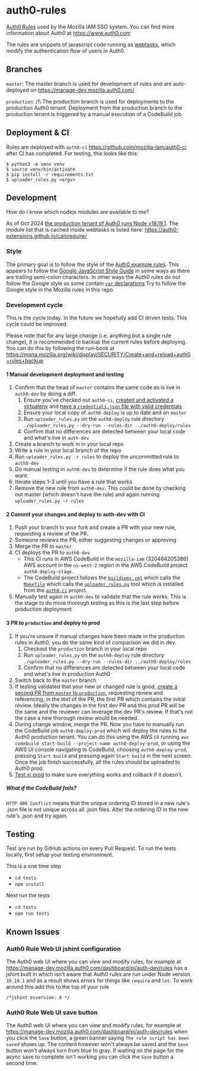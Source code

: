 # auth0-rules

[Auth0 Rules](https://auth0.com/docs/rules) used by the Mozilla IAM SSO system.
You can find more information about Auth0 at https://www.auth0.com

The rules are snippets of javascript code running as [webtasks](https://www.webtask.io), which modify the authentication flow of users in Auth0.

## Branches

`master`:
The master branch is used for development of rules and are auto-deployed on https://manage-dev.mozilla.auth0.com/

`production`:
/!\ The production branch is used for deployments to the production Auth0 tenant. Deployment from the production branch to the production tenant is triggered by a manual execution of a CodeBuild job

## Deployment & CI

Rules are deployed with `auth0-ci` <https://github.com/mozilla-iam/auth0-ci> after CI has completed.
For testing, this looks like this:

```
$ python3 -m venv venv
$ source venv/bin/activate
$ pip install -r requirements.txt
$ uploader_rules.py <args>
```

## Development

How do I know which nodejs modules are available to me?

As of Oct 2024 [the production tenant of Auth0 runs Node v18.19.1](https://manage.mozilla.auth0.com/dashboard/pi/auth/tenant/advanced).
The module list that is cached inside webtasks is listed here:
https://auth0-extensions.github.io/canirequire/

### Style

The primary goal is to follow the style of the [Auth0 example rules](https://github.com/auth0/rules/tree/master/src/rules).
This appears to follow the [Google JavaScript Style Guide](https://google.github.io/styleguide/jsguide.html)
in some ways as there are trailing semi-colon characters. In other ways the 
Auth0 rules do not follow the Google style as some contain [`var` declarations](https://google.github.io/styleguide/jsguide.html#features-use-const-and-let)
Try to follow the Google style in the Mozilla rules in this repo.

### Development cycle

This is the cycle today. In the future we hopefully add CI driven tests. 
This cycle could be improved.

Please note that for any large change (i.e. anything but a single rule change), it is recommended to backup the current rules before deploying. You can do this by following the run-book at https://mana.mozilla.org/wiki/display/SECURITY/Create+and+reload+auth0+rules+backup

#### 1 Manual development deployment and testing

1. Confirm that the head of `master` contains the same code as is live in `auth0-dev`
   by doing a diff.
   1. Ensure you've checked out `auth0-ci`, [created and activated a virtualenv](https://github.com/mozilla-iam/auth0-ci#virtual-environment)
      and [have a `credentials.json` file with valid credentials](https://github.com/mozilla-iam/auth0-ci#credentials)
   2. Ensure your local copy of `auth0-deploy` is up to date and on `master`
   3. Run `uploader_rules.py` on the `auth0-deploy` rule directory
      `./uploader_rules.py --dry-run --rules-dir ../auth0-deploy/rules`
   4. Confirm that no differences are detected between your local code and what's
      live in `auth-dev`
2. Create a branch to work in in your local repo
3. Write a rule in your local branch of the repo
4. Run `uploader_rules.py -r rules` to deploy the uncommitted rule to `auth0-dev`
5. Do manual testing in `auth0-dev` to determine if the rule does what you want
6. Iterate steps 1-3 until you have a rule that works
7. Remove the new rule from `auth0-dev`. This could be done by checking out 
   master (which doesn't have the rule) and again running `uploader_rules.py -r rules`

#### 2 Commit your changes and deploy to auth-dev with CI

1. Push your branch to your fork and create a PR with your new rule, requesting 
   a review of the PR.
2. Someone reviews the PR, either suggesting changes or approving
3. Merge the PR to `master`
4. CI deploys the PR to `auth0-dev`
   * This CI runs in AWS CodeBuild in the `mozilla-iam` (320464205386) AWS
     account in the `us-west-2` region in the AWS CodeBuild project
     `auth0-deploy-stage`.
   * The CodeBuild project follows the [`buildspec.yml`](buildspec.yml) which
     calls the [`Makefile`](Makefile) which calls the 
     [`uploader_rules.py`](https://github.com/mozilla-iam/auth0-ci/blob/master/uploader_rules.py)
     tool which is installed from the [`auth0-ci`](https://github.com/mozilla-iam/auth0-ci)
     project.
5. Manually test again in `auth0-dev` to validate that the rule works. This is 
    the stage to do more thorough testing as this is the last step before
    production deployment

#### 3 PR to `production` and deploy to prod

1. If you're unsure if manual changes have been made in the production rules in
   Auth0, you do the same kind of comparison we did in dev.
   1. Checkout the `production` branch in your local repo
   2. Run `uploader_rules.py` on the `auth0-deploy` rule directory
      `./uploader_rules.py --dry-run --rules-dir ../auth0-deploy/rules`
   3. Confirm that no differences are detected between your local code and what's
      live in production Auth0
2. Switch back to the `master` branch
3. If testing validated that your new or changed rule is good, [create a second PR from `master` to `production`](https://github.com/mozilla-iam/auth0-deploy/compare/production...master),
    requesting review and referencing, in the text of the PR, the
    first PR which contains the initial review. Ideally the changes in the first
    dev PR and this prod PR will be the same and the reviewer can leverage
    the dev PR's review. If that's not the case a new thorough review would be
    needed.
4. During change window, merge the PR. Now you have to manually run the 
   CodeBuild job `auth0-deploy-prod` which will deploy the rules to the Auth0 
   production tenant. You can do this using the AWS cli running 
   `aws codebuild start-build --project-name auth0-deploy-prod`, or using the 
   AWS UI console navigating to CodeBuild, choosing `auth0-deploy-prod`, 
   pressing `Start build` and pressing again `Start build` in the next screen. 
   Once the job finish successfully, all the rules should be uploaded to Auth0 
   prod.
5. [Test in prod](https://mana.mozilla.org/wiki/display/SECURITY/Auth0+manual+testing) 
   to make sure everything works and rollback if it doesn't.  

##### What if the CodeBuild fails?

`HTTP 409 Conflict` means that the unique ordering ID stored in a new rule's .json file is not unique across all .json files. Alter the ordering ID in the new rule's .json and try again.

## Testing

Test are run by GitHub actions on every Pull Request.
To run the tests locally, first setup your testing environment.

This is a one time step

* `cd tests`
* `npm install`

Next run the tests

* `cd tests`
* `npm run tests` 

## Known Issues

### Auth0 Rule Web UI jshint configuration

The Auth0 web UI where you can view and modify rules, for example at
https://manage-dev.mozilla.auth0.com/dashboard/pi/auth-dev/rules
has a jshint built in which isn't aware that Auth0 rules are run under
Node version `18.19.1` and as a result shows errors for things like
`require` and `let`. To work around this add this to the top of your rule

```
/*jshint esversion: 6 */
```

### Auth0 Rule Web UI save button

The Auth0 web UI where you can view and modify rules, for example at
https://manage-dev.mozilla.auth0.com/dashboard/pi/auth-dev/rules
when you click the `Save` button, a green banner saying
`The rule script has been saved` shows up. The content however won't
always be saved and the `Save` button won't always turn from blue to
gray. If waiting on the page for the async save to complete isn't working
you can click the `Save` button a second time.
